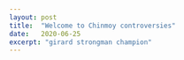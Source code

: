 ```yaml
---
layout: post
title:  "Welcome to Chinmoy controversies"
date:   2020-06-25
excerpt: "girard strongman champion"
---
```


